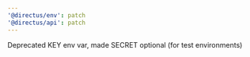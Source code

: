 ```yaml
---
'@directus/env': patch
'@directus/api': patch
---
```


Deprecated KEY env var, made SECRET optional (for test environments)
